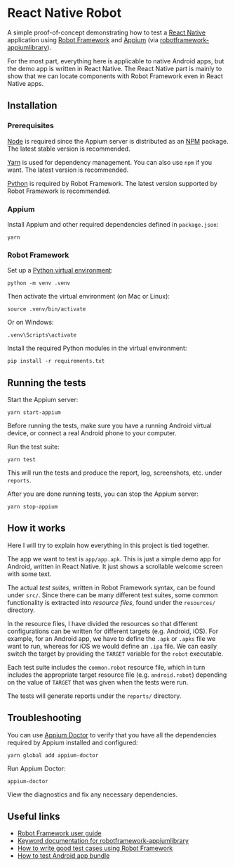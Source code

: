 # React Native Robot

A simple proof-of-concept demonstrating how to test a
[React Native](https://facebook.github.io/react-native/)
application using [Robot Framework](https://robotframework.org/)
and [Appium](https://appium.io/) (via [robotframework-appiumlibrary](https://github.com/serhatbolsu/robotframework-appiumlibrary)).

For the most part, everything here is applicable to native Android apps,
but the demo app is written in React Native. The React Native part is mainly
to show that we can locate components with Robot Framework even in React
Native apps.

## Installation

### Prerequisites

[Node](https://nodejs.org/) is required since the Appium server is distributed as
an [NPM](https://www.npmjs.com/) package. The latest stable version is recommended.

[Yarn](https://yarnpkg.com/) is used for dependency management. You can also use `npm`
if you want. The latest version is recommended.

[Python](https://www.python.org/) is required by Robot Framework. The latest version
supported by Robot Framework is recommended.

### Appium

Install Appium and other required dependencies defined in `package.json`:

    yarn

### Robot Framework

Set up a [Python virtual environment](https://docs.python.org/3/library/venv.html#module-venv):

    python -m venv .venv

Then activate the virtual environment (on Mac or Linux):

    source .venv/bin/activate

Or on Windows:

    .venv\Scripts\activate

Install the required Python modules in the virtual environment:

    pip install -r requirements.txt

## Running the tests

Start the Appium server:

    yarn start-appium

Before running the tests, make sure you have a running Android virtual device,
or connect a real Android phone to your computer.

Run the test suite:

    yarn test

This will run the tests and produce the report, log, screenshots, etc. under `reports`.

After you are done running tests, you can stop the Appium server:

    yarn stop-appium

## How it works

Here I will try to explain how everything in this project is tied together.

The app we want to test is `app/app.apk`. This is just a simple demo app for Android,
written in React Native. It just shows a scrollable welcome screen with some text.

The actual *test suites*, written in Robot Framework syntax, can be found under `src/`. Since
there can be many different test suites, some common functionality is extracted into
*resource files*, found under the `resources/` directory.

In the resource files, I have divided the resources so that different configurations can be
written for different targets (e.g. Android, iOS). For example, for an Android app, we have
to define the `.apk` or `.apks` file we want to run, whereas for iOS we would define an
`.ipa` file. We can easily switch the target by providing the `TARGET` variable for the
`robot` executable.

Each test suite includes the `common.robot` resource file, which in turn includes the
appropriate target resource file (e.g. `android.robot`) depending on the value of `TARGET`
that was given when the tests were run.

The tests will generate reports under the `reports/` directory.

## Troubleshooting

You can use [Appium Doctor](https://github.com/appium/appium-doctor) to verify that you have all the dependencies
required by Appium installed and configured:

    yarn global add appium-doctor

Run Appium Doctor:

    appium-doctor

View the diagnostics and fix any necessary dependencies.

## Useful links

* [Robot Framework user guide](https://robotframework.org/robotframework/latest/RobotFrameworkUserGuide.html)
* [Keyword documentation for robotframework-appiumlibrary](http://serhatbolsu.github.io/robotframework-appiumlibrary/AppiumLibrary.html)
* [How to write good test cases using Robot Framework](https://github.com/robotframework/HowToWriteGoodTestCases/blob/master/HowToWriteGoodTestCases.rst)
* [How to test Android app bundle](http://appium.io/docs/en/writing-running-appium/android/android-appbundle/)
